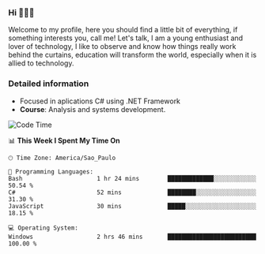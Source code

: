 


### Hi 🙋🏽‍♂️

Welcome to my profile, here you should find a little bit of everything, if something interests you, call me! Let's talk,
I am a young enthusiast and lover of technology, I like to observe and know how things really work behind the curtains, 
education will transform the world, especially when it is allied to technology.

### Detailed information
* Focused in aplications C# using .NET Framework
* **Course**: Analysis and systems development.

<!--START_SECTION:waka-->
![Code Time](http://img.shields.io/badge/Code%20Time-514%20hrs%2047%20mins-blue)

📊 **This Week I Spent My Time On** 

```text
🕑︎ Time Zone: America/Sao_Paulo

💬 Programming Languages: 
Bash                     1 hr 24 mins        █████████████░░░░░░░░░░░░   50.54 % 
C#                       52 mins             ████████░░░░░░░░░░░░░░░░░   31.30 % 
JavaScript               30 mins             █████░░░░░░░░░░░░░░░░░░░░   18.15 % 

💻 Operating System: 
Windows                  2 hrs 46 mins       █████████████████████████   100.00 % 
```


<!--END_SECTION:waka-->


